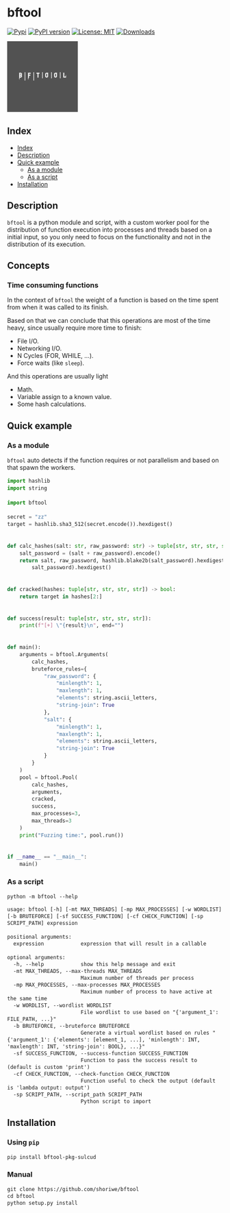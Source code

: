 # bftool
[![Pypi](https://img.shields.io/badge/Pypi-Yes-blue.svg)](https://pypi.org/project/bftool-pkg-sulcud/)
[![PyPI version](https://badge.fury.io/py/bftool-pkg-sulcud.svg)](https://pypi.org/project/bftool-pkg-sulcud/)
[![License: MIT](https://img.shields.io/badge/License-MIT-yellow.svg)](https://github.com/shoriwe/bftool/blob/master/LICENSE)
[![Downloads](https://img.shields.io/pypi/dd/bftool-pkg-sulcud?color=green)](https://pypi.org/project/bftool-pkg-sulcud/)

![Logo](https://raw.githubusercontent.com/shoriwe/bftool/master/logo/logo_size_invert.jpg)

## Index

- [Index](#index)
- [Description](#description)
- [Quick example](#quick-example)
    - [As a module](#as-a-module)
    - [As a script](#as-a-script)
- [Installation](#installation)

## Description
`bftool` is a python module and script, with a custom worker pool for the distribution of function execution into processes and threads based on a initial input, so you only need to focus on the functionality and not in the distribution of its execution.

## Concepts
### Time consuming functions
In the context of `bftool` the weight of a function is based on the time spent from when it was called to its finish.

Based on that we can conclude that this operations are most of the time heavy, since usually require more time to finish:
 
- File I/O.
- Networking I/O.
- N Cycles (FOR, WHILE, ...).
- Force waits (like `sleep`).

And this operations are usually light

- Math.
- Variable assign to a known value.
- Some hash calculations.

## Quick example

### As a module

`bftool` auto detects if the function requires or not parallelism and based on that spawn the workers.

```python
import hashlib
import string

import bftool

secret = "zz"
target = hashlib.sha3_512(secret.encode()).hexdigest()


def calc_hashes(salt: str, raw_password: str) -> tuple[str, str, str, str]:
    salt_password = (salt + raw_password).encode()
    return salt, raw_password, hashlib.blake2b(salt_password).hexdigest(), hashlib.sha3_512(
        salt_password).hexdigest()


def cracked(hashes: tuple[str, str, str, str]) -> bool:
    return target in hashes[2:]


def success(result: tuple[str, str, str, str]):
    print(f"[+] \"{result}\n", end="")


def main():
    arguments = bftool.Arguments(
        calc_hashes,
        bruteforce_rules={
            "raw_password": {
                "minlength": 1,
                "maxlength": 1,
                "elements": string.ascii_letters,
                "string-join": True
            },
            "salt": {
                "minlength": 1,
                "maxlength": 1,
                "elements": string.ascii_letters,
                "string-join": True
            }
        }
    )
    pool = bftool.Pool(
        calc_hashes,
        arguments,
        cracked,
        success,
        max_processes=3,
        max_threads=3
    )
    print("Fuzzing time:", pool.run())


if __name__ == "__main__":
    main()
```

### As a script

```shell script
python -m bftool --help
```

```
usage: bftool [-h] [-mt MAX_THREADS] [-mp MAX_PROCESSES] [-w WORDLIST] [-b BRUTEFORCE] [-sf SUCCESS_FUNCTION] [-cf CHECK_FUNCTION] [-sp SCRIPT_PATH] expression

positional arguments:
  expression            expression that will result in a callable

optional arguments:
  -h, --help            show this help message and exit
  -mt MAX_THREADS, --max-threads MAX_THREADS
                        Maximum number of threads per process
  -mp MAX_PROCESSES, --max-processes MAX_PROCESSES
                        Maximum number of process to have active at the same time
  -w WORDLIST, --wordlist WORDLIST
                        File wordlist to use based on "{'argument_1': FILE_PATH, ...}"
  -b BRUTEFORCE, --bruteforce BRUTEFORCE
                        Generate a virtual wordlist based on rules "{'argument_1': {'elements': [element_1, ...], 'minlength': INT, 'maxlength': INT, 'string-join': BOOL}, ...}"
  -sf SUCCESS_FUNCTION, --success-function SUCCESS_FUNCTION
                        Function to pass the success result to (default is custom 'print')
  -cf CHECK_FUNCTION, --check-function CHECK_FUNCTION
                        Function useful to check the output (default is 'lambda output: output')
  -sp SCRIPT_PATH, --script_path SCRIPT_PATH
                        Python script to import
```

## Installation

### Using `pip`

```shell script
pip install bftool-pkg-sulcud
```

### Manual

```shell script
git clone https://github.com/shoriwe/bftool
cd bftool
python setup.py install
```

